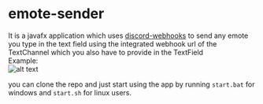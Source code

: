 # emote-sender
It is a javafx application which uses [discord-webhooks](https://github.com/MinnDevelopment/discord-webhooks) to send any emote you type in the text field using the integrated webhook url of the TextChannel which you also have to provide in the TextField  
Example:  
![alt text](https://www.dropbox.com/s/ikeaon7i0sc98lf/emojiserder.png?raw=1)

you can clone the repo and just start using the app by running `start.bat` for windows and `start.sh` for linux users.  
